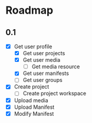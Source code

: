 # Roadmap

## 0.1

- [x] Get user profile
    - [x] Get user projects
    - [x] Get user media
        - [ ] Get media resource
    - [x] Get user manifests
    - [ ] Get user groups
- [x] Create project
    - [ ] Create project workspace
- [x] Upload media
- [x] Upload Manifest
- [x] Modify Manifest
